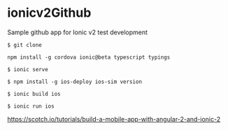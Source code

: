 # ionicv2Github
Sample github app for Ionic v2 test development

```$ git clone```

```npm install -g cordova ionic@beta typescript typings```

```$ ionic serve```

```$ npm install -g ios-deploy ios-sim version```

```$ ionic build ios```

```$ ionic run ios```


https://scotch.io/tutorials/build-a-mobile-app-with-angular-2-and-ionic-2
